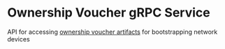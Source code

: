 # Ownership Voucher gRPC Service
API for accessing [ownership voucher artifacts](https://www.rfc-editor.org/rfc/rfc8366.html) for bootstrapping network devices
